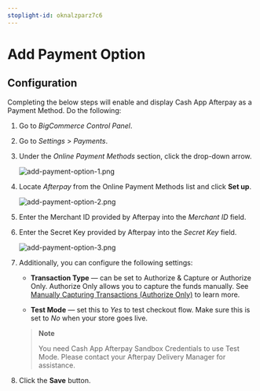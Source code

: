 ```yaml
---
stoplight-id: oknalzparz7c6
---
```


# Add Payment Option

## Configuration

Completing the below steps will enable and display Cash App Afterpay as a Payment Method. Do the following: 

1. Go to *BigCommerce Control Panel*.

2. Go to *Settings* > *Payments*.

3. Under the *Online Payment Methods* section, click the drop-down arrow.

    ![add-payment-option-1.png](../../../assets/images/add-payment-option-1.png)

4. Locate *Afterpay* from the Online Payment Methods list and click **Set up**.

    ![add-payment-option-2.png](../../../assets/images/add-payment-option-2-2.png)

5. Enter the Merchant ID provided by Afterpay into the *Merchant ID* field.

6. Enter the Secret Key provided by Afterpay into the *Secret Key* field.

    ![add-payment-option-3.png](../../../assets/images/add-payment-option-3.png)

7. Additionally, you can configure the following settings:

    - **Transaction Type** — can be set to Authorize & Capture or Authorize Only. Authorize Only allows you to capture the funds manually. See [Manually Capturing Transactions (Authorize Only)](https://support.bigcommerce.com/s/article/Manually-Capturing-Transactions-Authorize-Only) to learn more.

    - **Test Mode** — set this to *Yes* to test checkout flow. Make sure this is set to *No* when your store goes live.  
  
    <!-- theme: info-->
    > **Note**
    >
    > You need Cash App Afterpay Sandbox Credentials to use Test Mode. Please contact your Afterpay Delivery Manager for assistance.

8. Click the **Save** button.
